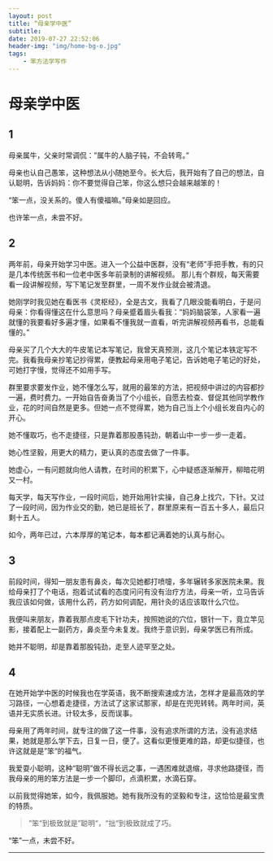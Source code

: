 ```yaml
---
layout: post
title: “母亲学中医”
subtitle: 
date: 2019-07-27 22:52:06
header-img: "img/home-bg-o.jpg"
tags: 
	- 笨方法学写作
---
```


# 母亲学中医

## 1


母亲属牛，父亲时常调侃：”属牛的人脑子钝，不会转弯。”


母亲也认自己愚笨，这种想法从小随她至今。长大后，我开始有了自己的想法，自认聪明，告诉妈妈：你不要觉得自己笨，你这么想只会越来越笨的！


“笨一点，没关系的。傻人有傻福嘛。”母亲如是回应。


也许笨一点，未尝不好。

## 2


两年前，母亲开始学习中医。进入一个公益中医群，没有“老师”手把手教，有的只是几本传统医书和一位老中医多年前录制的讲解视频。 那儿有个群规，每天需要看一段讲解视频，写下笔记发至群里，一周不发作业就会被清退。


她刚学时我见她在看医书《灵枢经》，全是古文，我看了几眼没能看明白，于是问母亲：你看得懂这在什么意思吗？母亲蹙着眉头看我：“妈妈脑袋笨，人家看一遍就懂的我要看好多遍才懂，如果看不懂我就一直看，听完讲解视频再看书，总能看懂的。” 


母亲买了几个大大的牛皮笔记本写笔记，我曾天真预测，这几个笔记本铁定写不完。我看我母亲抄笔记抄得累，便教起母亲用电子笔记，告诉她电子笔记的好处，可她打字慢，觉得还不如用手写。


群里要求要发作业，她不懂怎么写，就用的最笨的方法，把视频中讲过的内容都抄一遍，费时费力。一开始自告奋勇当了个小组长，自愿去检查、督促其他同学教作业，花的时间自然是更多。但她一点不觉得累，她为自己当上个小组长发自内心的开心。


她不懂取巧，也不走捷径，只是靠着那股愚钝劲，朝着山中一步一步一走着。


她心性坚毅，用更大的精力，更认真的态度去做了一件事。


她虚心，一有问题就向他人请教，在时间的积累下，心中疑惑逐渐解开，柳暗花明又一村。


每天学，每天写作业，一段时间后，她开始用针实操，自己身上找穴，下针。又过了一段时间，因为作业交的勤，她已是班长了，群里原来有一百五十多人，最后只剩十五人。


如今，两年已过，六本厚厚的笔记本，每本都记满着她的认真与耐心。


## 3


前段时间，得知一朋友患有鼻炎，每次见她都打喷嚏，多年辗转多家医院未果。我给母亲打了个电话，抱着试试看的态度问问有没有治疗方法，母亲一听，立马告诉我应该如何做，该用什么药，药方如何调配，用针灸的话应该取什么穴位。


我便叫来朋友，靠着我那点皮毛下针功夫，按照她说的穴位，银针一下，竟立竿见影，接着配上一副药方，鼻炎至今未复发。我终于意识到，母亲学医已有所成。


她并不聪明，却是靠着那股钝劲，走至人迹罕至之处。


## 4


在她开始学中医的时候我也在学英语，我不断搜索速成方法，怎样才是最高效的学习路径，一心想着走捷径，方法试了这家试那家，却是在兜兜转转。两年时间，英语并无实质长进。计较太多，反而误事。


母亲用了两年时间，就专注的做了这一件事，没有追求所谓的方法，没有追求结果，她就是那么学下去，日复一日，便了。这看似更慢更难的路，却更似捷径，也许这就是是”笨“的福气。


我爱耍小聪明，这种“聪明”做不得长远之事，一遇困难就退缩，寻求他路捷径，而我母亲的用的笨方法是一步一个脚印，点滴积累，水滴石穿。


以前我觉得她笨，如今，我佩服她。她有我所没有的坚毅和专注，这恰恰是最宝贵的特质。


> ”笨“到极致就是”聪明“，“拙“到极致就成了巧。


“笨”一点，未尝不好。

---